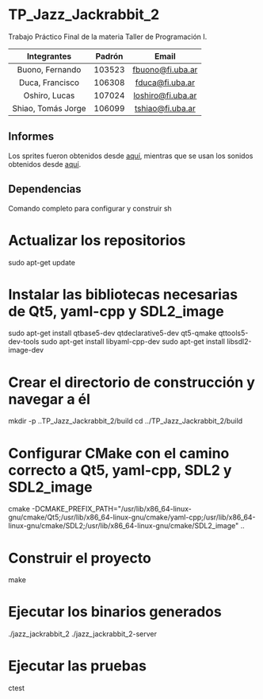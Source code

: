 # TP_Jazz_Jackrabbit_2

Trabajo Práctico Final de la materia Taller de Programación I.

| **Integrantes** | **Padrón** | **Email** |
| :-------------: | :--------: | :-------: |
| Buono, Fernando | 103523 | <fbuono@fi.uba.ar> |
| Duca, Francisco | 106308 | <fduca@fi.uba.ar> |
| Oshiro, Lucas | 107024 | <loshiro@fi.uba.ar> |
| Shiao, Tomás Jorge | 106099 | <tshiao@fi.uba.ar> |

## Informes

Los sprites fueron obtenidos desde [aquí](https://www.spriters-resource.com/pc_computer/jazzjackrabbit2thesecretfiles/), mientras que se usan los sonidos obtenidos desde [aquí](https://www.sounds-resource.com/pc_computer/jazzjackrabbit/sound/18894/).

## Dependencias

Comando completo para configurar y construir sh
# Actualizar los repositorios
sudo apt-get update

# Instalar las bibliotecas necesarias de Qt5, yaml-cpp y SDL2_image
sudo apt-get install qtbase5-dev qtdeclarative5-dev qt5-qmake qttools5-dev-tools
sudo apt-get install libyaml-cpp-dev
sudo apt-get install libsdl2-image-dev

# Crear el directorio de construcción y navegar a él
mkdir -p ..TP_Jazz_Jackrabbit_2/build
cd ../TP_Jazz_Jackrabbit_2/build

# Configurar CMake con el camino correcto a Qt5, yaml-cpp, SDL2 y SDL2_image
cmake -DCMAKE_PREFIX_PATH="/usr/lib/x86_64-linux-gnu/cmake/Qt5;/usr/lib/x86_64-linux-gnu/cmake/yaml-cpp;/usr/lib/x86_64-linux-gnu/cmake/SDL2;/usr/lib/x86_64-linux-gnu/cmake/SDL2_image" ..

# Construir el proyecto
make

# Ejecutar los binarios generados
./jazz_jackrabbit_2
./jazz_jackrabbit_2-server

# Ejecutar las pruebas
ctest